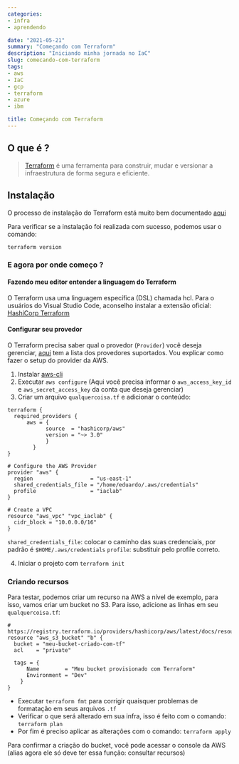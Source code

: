 ```yaml
---
categories:
- infra
- aprendendo

date: "2021-05-21"
summary: "Começando com Terraform"
description: "Iniciando minha jornada no IaC"
slug: comecando-com-terraform
tags:
- aws
- IaC
- gcp
- terraform
- azure
- ibm

title: Começando com Terraform
---
```

 
## O que é ?

>[Terraform](https://www.terraform.io/intro/index.html) é uma ferramenta para construir, mudar e versionar a infraestrutura de forma segura e eficiente.

## Instalação

O processo de instalação do Terraform está muito bem documentado [aqui](https://learn.hashicorp.com/tutorials/terraform/install-cli) 

Para verificar se a instalação foi realizada com sucesso, podemos usar o comando:

```
terraform version
```

### E agora por onde começo ?

#### Fazendo meu editor entender a linguagem do Terraform

O Terraform usa uma linguagem específica (DSL) chamada hcl. Para o usuários do Visual Studio Code, 
aconselho instalar a extensão oficial: [HashiCorp Terraform](https://marketplace.visualstudio.com/items?itemName=HashiCorp.terraform)

#### Configurar seu provedor

O Terraform precisa saber qual o provedor (`Provider`) você deseja gerenciar, [aqui](https://registry.terraform.io/browse/providers) tem a lista dos provedores suportados.
Vou explicar como fazer o setup do provider da AWS.

1. Instalar [aws-cli](https://aws.amazon.com/pt/cli/)
2. Executar `aws configure` (Aqui você precisa informar o `aws_access_key_id` e `aws_secret_access_key` da conta que deseja gerenciar) 
3. Criar um arquivo `qualquercoisa.tf` e adicionar o conteúdo:

```
terraform {
  required_providers {
      aws = {
            source  = "hashicorp/aws"
            version = "~> 3.0"
            }
        }
}

# Configure the AWS Provider
provider "aws" {
  region                  = "us-east-1"
  shared_credentials_file = "/home/eduardo/.aws/credentials"
  profile                 = "iaclab"
}

# Create a VPC
resource "aws_vpc" "vpc_iaclab" {
  cidr_block = "10.0.0.0/16"
}

```

`shared_credentials_file`: colocar o caminho das suas credenciais, por padrão é `$HOME/.aws/credentials`
`profile`: substituir pelo profile correto.

4. Iniciar o projeto com `terraform init`

### Criando recursos

Para testar, podemos criar um recurso na AWS a nível de exemplo, para isso, vamos criar um bucket no S3. Para isso, 
adicione as linhas em seu `qualquercoisa.tf`:

```
# https://registry.terraform.io/providers/hashicorp/aws/latest/docs/resources/s3_bucket
resource "aws_s3_bucket" "b" {
  bucket = "meu-bucket-criado-com-tf"
  acl    = "private"

  tags = {
      Name        = "Meu bucket provisionado com Terraform"
      Environment = "Dev"
    }
}

```

- Executar `terraform fmt` para corrigir quaisquer problemas de formatação em seus arquivos `.tf`
- Verificar o que será alterado em sua infra, isso é feito com o comando: `terraform plan`
- Por fim é preciso aplicar as alterações com o comando: `terraform apply`

Para confirmar a criação do bucket, você pode acessar o console da AWS (alias agora ele só deve ter essa função: consultar recursos)




